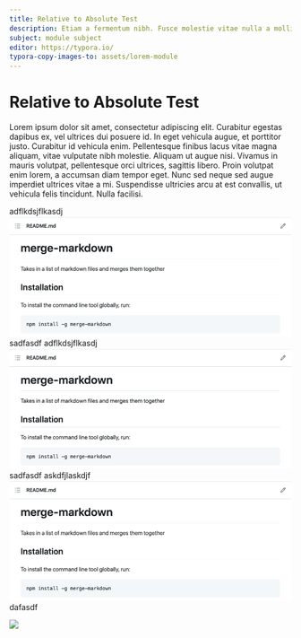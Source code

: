 ```yaml
---
title: Relative to Absolute Test
description: Etiam a fermentum nibh. Fusce molestie vitae nulla a mollis. Quisque lectus neque, faucibus in interdum in, dignissim a enim. Nullam at ex at felis rhoncus sodales
subject: module subject
editor: https://typora.io/
typora-copy-images-to: assets/lorem-module
---
```



# Relative to Absolute Test

Lorem ipsum dolor sit amet, consectetur adipiscing elit. Curabitur egestas dapibus ex, vel ultrices dui posuere id. In eget vehicula augue, et porttitor justo. Curabitur id vehicula enim. Pellentesque finibus lacus vitae magna aliquam, vitae vulputate nibh molestie. Aliquam ut augue nisi. Vivamus in mauris volutpat, pellentesque orci ultrices, sagittis libero. Proin volutpat enim lorem, a accumsan diam tempor eget. Nunc sed neque sed augue imperdiet ultrices vitae a mi. Suspendisse ultricies arcu at est convallis, ut vehicula felis tincidunt. Nulla facilisi.

adflkdsjflkasdj ![asset-1](../assets/lorem-module/asset-1.png) sadfasdf
adflkdsjflkasdj ![](../assets/lorem-module/asset-1.png) sadfasdf
askdfjlaskdjf <img src="../assets/lorem-module/asset-1.png" style="zoom:75%;" /> dafasdf

<img src="https://learning.adobe.com/content/dam/adls/images/authoring/asset_2/AEC_cover_image.png"></img>